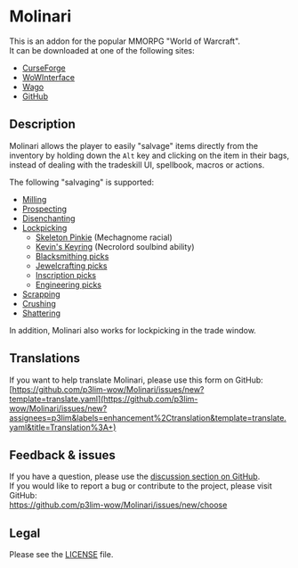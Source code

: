 # Molinari

This is an addon for the popular MMORPG "World of Warcraft".  
It can be downloaded at one of the following sites:

- [CurseForge](https://www.curseforge.com/wow/addons/molinari)
- [WoWInterface](https://wowinterface.com/downloads/info13188)
- [Wago](https://addons.wago.io/addons/molinari)
- [GitHub](https://github.com/p3lim-wow/Molinari/releases)

## Description

Molinari allows the player to easily "salvage" items directly from the inventory by holding down the `Alt` key and clicking on the item in their bags, instead of dealing with the tradeskill UI, spellbook, macros or actions.

The following "salvaging" is supported:

- [Milling](https://www.wowhead.com/spell=51005)
- [Prospecting](https://www.wowhead.com/spell=31252)
- [Disenchanting](https://www.wowhead.com/spell=13262)
- [Lockpicking](https://www.wowhead.com/spell=1804)
  - [Skeleton Pinkie](https://www.wowhead.com/spell=312890) (Mechagnome racial)
  - [Kevin's Keyring](https://www.wowhead.com/spell=323427) (Necrolord soulbind ability)
  - [Blacksmithing picks](https://www.wowhead.com/items/name:key?filter=86;2;0)
  - [Jewelcrafting picks](https://www.wowhead.com/items/name:lock?filter=86;7;0)
  - [Inscription picks](https://wowhead.com/items?filter=107:99;0:15;lockpick:0)
  - [Engineering picks](https://www.wowhead.com/items/consumables?filter=107:99;0:5;lock:0#0+2+18)
- [Scrapping](https://www.wowhead.com/spell=382374)
- [Crushing](https://www.wowhead.com/spell=395696)
- [Shattering](https://www.wowhead.com/spell=391302)

In addition, Molinari also works for lockpicking in the trade window.

## Translations

If you want to help translate Molinari, please use this form on GitHub:  
[https://github.com/p3lim-wow/Molinari/issues/new?template=translate.yaml](https://github.com/p3lim-wow/Molinari/issues/new?assignees=p3lim&labels=enhancement%2Ctranslation&template=translate.yaml&title=Translation%3A+)

## Feedback & issues

If you have a question, please use the [discussion section on GitHub](https://github.com/p3lim-wow/Molinari/discussions).  
If you would like to report a bug or contribute to the project, please visit GitHub:  
<https://github.com/p3lim-wow/Molinari/issues/new/choose>

## Legal

Please see the [LICENSE](https://github.com/p3lim-wow/Molinari/blob/master/LICENSE.txt) file.
